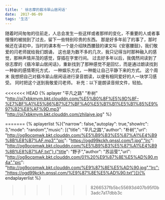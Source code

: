 ```yaml
---
title: ' 徐志摩的翡冷翠山居闲话'
date:  2017-06-09
tags: '生活'
---
```

随着时间匆匆的往前走，人总会发生一些这样或者那样的变化，不重要的人或者事慢慢的被抛到了过去，留下一些特别珍贵的东西。
那是好多年前了的事了，那时候还在读初中，当时的课本有一个是介绍陕西腰鼓的课文叫《安塞腰鼓》，我们敬爱的闫老师就给我们朗诵，
这也是为数不多的几次，我只记得当时那种融入的感觉，那种声情并茂的感觉，穿插在字里行间。
过去好多年以后，我偶然间读到了徐志摩的《翡冷翠山居闲话》，重新找到了那种感觉不是回忆，而是通过朗读找到一种新的感情寄托方式，
一种娱乐方式，一种能让自己平静下来的方式。
这个周末 我想把自己对翡冷翠山居闲话进行录音朗读，以便有相同爱好的人一块学习感受。
同时把这个送到我敬爱闫老师。
补充：以下是朗读音频文件，轻拍。

<<<<<<< HEAD
{% aplayer "平凡之路" "朴树" "http://oi7xbkmym.bkt.clouddn.com/%E5%B0%8F%E5%9D%8F-%E7%BF%A1%E5%86%B7%E7%BF%A0%E5%B1%B1%E5%B1%85%E9%97%B2%E8%AF%9D.mp3" "http://oi7xbkmym.bkt.clouddn.com/zhilaiye.jpg" %}



=======
{% aplayerlist %}{"narrow": false,"autoplay": true,"showlrc": 3,"mode": "random","music": [{"title": "平凡之路","author": "朴树","url": "http://og9ocpmwk.bkt.clouddn.com/%E5%B9%B3%E5%87%A1%E4%B9%8B%E8%B7%AF.mp3","pic": "https://ogd99kckh.qnssl.com/1.jpg","lrc": "http://og9ocpmwk.bkt.clouddn.com/%E5%B9%B3%E5%87%A1%E4%B9%8B%E8%B7%AF.txt"},{"title": "野子","author": "苏运莹","url": "http://og9ocpmwk.bkt.clouddn.com/01%20%E9%87%8E%E5%AD%90.m4a","pic": "http://og9ocpmwk.bkt.clouddn.com/%E9%87%8E%E5%AD%90.jpg","lrc":"https://ogd99kckh.qnssl.com/%E9%87%8E%E5%AD%90.txt"}]}{% endaplayerlist %}
>>>>>>> 8266537fb5bc55693d407b95f0b3adc7a17dbb3c
